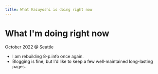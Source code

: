 ```yaml
---
title: What Kazuyoshi is doing right now
---
```


# What I'm doing right now

October 2022 @ Seattle

- I am rebuilding 8-p.info once again.
- Blogging is fine, but I'd like to keep a few well-maintained long-lasting pages.